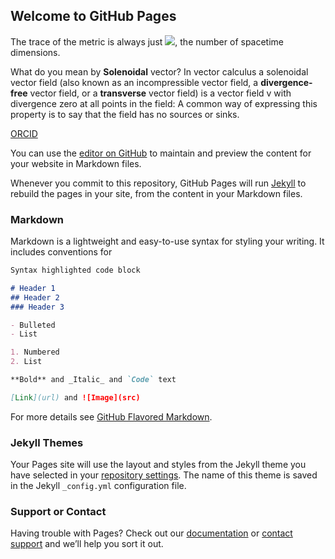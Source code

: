 ## Welcome to GitHub Pages

The trace of the metric is always just <img src="https://render.githubusercontent.com/render/math?math=\delta_\mu^{\mu}%20=%20d">, the number of spacetime dimensions.

What do you mean by **Solenoidal** vector?
In vector calculus a solenoidal vector field (also known as an incompressible vector field, a **divergence-free** vector field, or a **transverse** vector field) is a vector field v with divergence zero at all points in the field: A common way of expressing this property is to say that the field has no sources or sinks.

[ORCID](https://orcid.org/0000-0003-0813-9480)

You can use the [editor on GitHub](https://github.com/yaojian95/yaojian95.github.io/edit/master/README.md) to maintain and preview the content for your website in Markdown files.

Whenever you commit to this repository, GitHub Pages will run [Jekyll](https://jekyllrb.com/) to rebuild the pages in your site, from the content in your Markdown files.

### Markdown

Markdown is a lightweight and easy-to-use syntax for styling your writing. It includes conventions for

```markdown
Syntax highlighted code block

# Header 1
## Header 2
### Header 3

- Bulleted
- List

1. Numbered
2. List

**Bold** and _Italic_ and `Code` text

[Link](url) and ![Image](src)
```

For more details see [GitHub Flavored Markdown](https://guides.github.com/features/mastering-markdown/).

### Jekyll Themes

Your Pages site will use the layout and styles from the Jekyll theme you have selected in your [repository settings](https://github.com/yaojian95/yaojian95.github.io/settings). The name of this theme is saved in the Jekyll `_config.yml` configuration file.

### Support or Contact

Having trouble with Pages? Check out our [documentation](https://help.github.com/categories/github-pages-basics/) or [contact support](https://github.com/contact) and we’ll help you sort it out.
